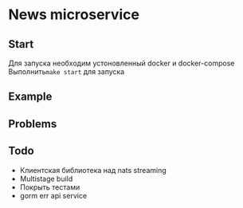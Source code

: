 # News microservice
## Start
Для запуска необходим устоновленный docker и docker-compose 
Выполнить```make start``` для запуска
## Example

## Problems


## Todo
* Клиентская библиотека над nats streaming
* Multistage build
* Покрыть тестами
* gorm err api service